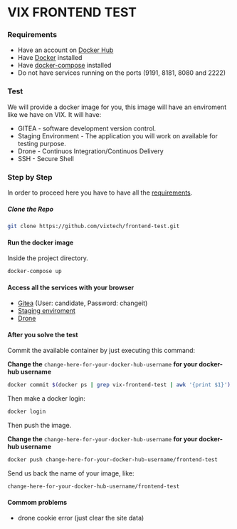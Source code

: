# VIX FRONTEND TEST

### Requirements
- Have an account on [Docker Hub](https://hub.docker.com/)
- Have [Docker](https://docs.docker.com/engine/install/) installed
- Have [docker-compose](https://docs.docker.com/compose/install/) installed
- Do not have services running on the ports (9191, 8181, 8080 and 2222)

### Test

We will provide a docker image for you, this image will have an enviroment like we have on VIX. It will have:

- GITEA - software development version control.
- Staging Environment - The application you will work on available for testing purpose.
- Drone - Continuos Integration/Continuos Delivery
- SSH - Secure Shell 

### Step by Step

In order to proceed here you have to have all the [requirements](https://github.com/vixtech/frontend-test#requirements).

##### Clone the Repo

```bash
git clone https://github.com/vixtech/frontend-test.git
```

#### Run the docker image

Inside the project directory.
```bash
docker-compose up
```

#### Access all the services with your browser

- [Gitea](http://localhost:9191) (User: candidate, Password: changeit)
- [Staging enviroment](http://localhost:8181)
- [Drone](http://localhost:8080)


#### After you solve the test

Commit the available container by just executing this command:

**Change the** `change-here-for-your-docker-hub-username` **for your docker-hub username**

```bash
docker commit $(docker ps | grep vix-frontend-test | awk '{print $1}') change-here-for-your-docker-hub-username/frontend-test
```

Then make a docker login:

```bash
docker login
```

Then push the image.

**Change the** `change-here-for-your-docker-hub-username` **for your docker-hub username**

```bash
docker push change-here-for-your-docker-hub-username/frontend-test
```

Send us back the name of your image, like:

```
change-here-for-your-docker-hub-username/frontend-test
```

#### Commom problems
- drone cookie error (just clear the site data)
